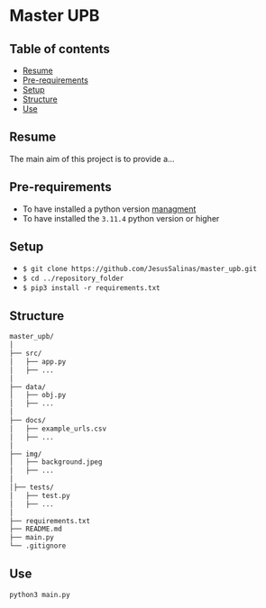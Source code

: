 # Master UPB
## Table of contents
* [Resume](#resume)
* [Pre-requirements](#pre-requirements)
* [Setup](#setup)
* [Structure](#structure)
* [Use](#use)
## Resume
The main aim of this project is to provide a... 
## Pre-requirements
* To have installed a python version [managment](https://github.com/pyenv/pyenv)
* To have installed the ``3.11.4`` python version or higher
## Setup
* ``$ git clone https://github.com/JesusSalinas/master_upb.git``
* ``$ cd ../repository_folder``
* ``$ pip3 install -r requirements.txt``
## Structure
  ```bash
master_upb/
│
├── src/
│   ├── app.py
│   ├── ...
│
├── data/
│   ├── obj.py
│   ├── ...
│
├── docs/
│   ├── example_urls.csv
│   ├── ...
│
├── img/
│   ├── background.jpeg
│   ├── ...
│
│├── tests/
│   ├── test.py
│   ├── ...
│
├── requirements.txt
├── README.md
├── main.py
└── .gitignore
```
## Use
  ```python
python3 main.py
```

